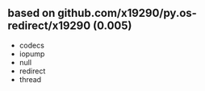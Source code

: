 ## based on github.com/x19290/py.os-redirect/x19290 (0.005)

- codecs
- iopump
- null
- redirect
- thread
